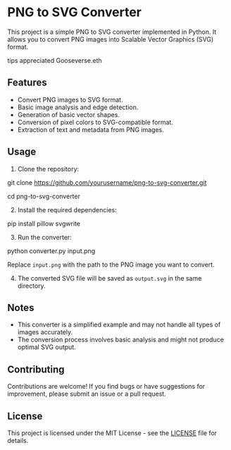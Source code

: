 # PNG to SVG Converter

This project is a simple PNG to SVG converter implemented in Python. It allows you to convert PNG images into Scalable Vector Graphics (SVG) format.

tips appreciated Gooseverse.eth

## Features

- Convert PNG images to SVG format.
- Basic image analysis and edge detection.
- Generation of basic vector shapes.
- Conversion of pixel colors to SVG-compatible format.
- Extraction of text and metadata from PNG images.

## Usage

1. Clone the repository:
   
git clone https://github.com/yourusername/png-to-svg-converter.git

cd png-to-svg-converter

2. Install the required dependencies:

pip install pillow svgwrite

3. Run the converter:

python converter.py input.png

Replace `input.png` with the path to the PNG image you want to convert.

4. The converted SVG file will be saved as `output.svg` in the same directory.

## Notes

- This converter is a simplified example and may not handle all types of images accurately.
- The conversion process involves basic analysis and might not produce optimal SVG output.

## Contributing

Contributions are welcome! If you find bugs or have suggestions for improvement, please submit an issue or a pull request.

## License

This project is licensed under the MIT License - see the [LICENSE](LICENSE) file for details.

